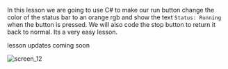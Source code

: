 In this lesson we are going to use C# to make our run button change the color of the status bar to an orange rgb and show the text ```Status: Running``` when the button is pressed. We will also code the stop button to return it back to normal. Its a very easy lesson.

lesson updates coming soon


![screen_12](https://github.com/ravenleeblack/Illeshian-Ide/assets/76606152/1fa5e29d-fb64-473f-8b7c-30780edcb04c)

